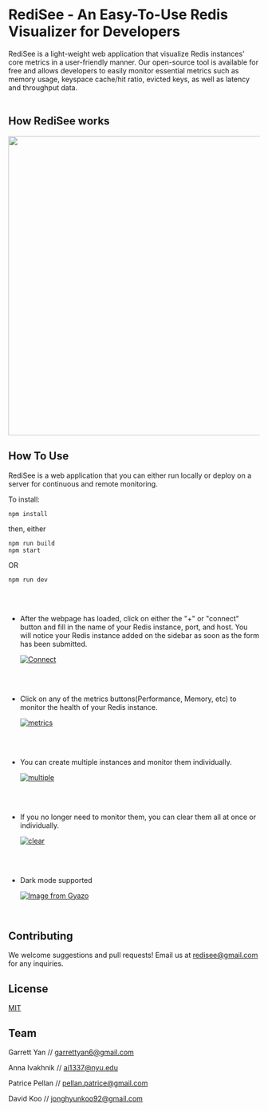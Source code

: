 
# RediSee - An Easy-To-Use Redis Visualizer for Developers

RediSee is a light-weight web application that visualize Redis instances’ core metrics in a user-friendly manner. Our open-source tool is available for free and allows developers to easily monitor essential metrics such as memory usage, keyspace cache/hit ratio, evicted keys, as well as latency and throughput data.
<br>
<br>

## How RediSee works
<img src="https://svgshare.com/i/qgf.svg"  width="1500" height="600">

## How To Use

RediSee is a web application that you can either run locally or deploy on a server for continuous and remote monitoring.

To install: 

```
npm install
```
then, either

```
npm run build
npm start
```

OR 

```
npm run dev
```
<br>
<br>

- After the webpage has loaded, click on either the "+" or "connect" button and fill in the name of your Redis instance, port, and host. You will notice your Redis instance added on the sidebar as soon as the form has been submitted.


  [![Connect](https://i.gyazo.com/17b4fb62c987a268a9ace7d607eb3e73.gif)](https://gyazo.com/17b4fb62c987a268a9ace7d607eb3e73)

  <!-- <img src="https://media.giphy.com/media/v1.Y2lkPTc5MGI3NjExYzg5OTFmMjVmOTJmYzFmNzYyZDM0YzE4ZmUxMDkxZmIwMjRjMDliNyZjdD1n/aFrVoPv9FLq8oVMGla/giphy.gif"  width="700" height="350"> -->
<br>
<br>

- Click on any of the metrics buttons(Performance, Memory, etc) to monitor the health of your Redis instance.

  [![metrics](https://i.gyazo.com/b875f76a7c916f44c97a0f8edcbc8998.gif)](https://gyazo.com/b875f76a7c916f44c97a0f8edcbc8998)

<!-- 
  <img src="https://media.giphy.com/media/v1.Y2lkPTc5MGI3NjExYmNiY2JkNWQ5MTE0MTE3MmQyMzRlOTZhYmM3OTk5YzhlNWUxOWMxNyZjdD1n/NJv0uLAvfRUqy7twJ9/giphy.gif"  width="700" height="350"> -->
<br>
<br>

- You can create multiple instances and monitor them individually.

  [![multiple](https://i.gyazo.com/6d826d6ff44b865d1610c5237c89e0d2.gif)](https://gyazo.com/6d826d6ff44b865d1610c5237c89e0d2)
  <!-- <img src="https://media.giphy.com/media/v1.Y2lkPTc5MGI3NjExOGQ4NWNlZDY2YTQwMWM5YTgyMDJmYmNhZWM2ODBjMDMyMjY0NzA2MSZjdD1n/l6M8B6BkOhIxI2qfvD/giphy.gif"  width="700" height="350"> -->
  
<br>
<br>

- If you no longer need to monitor them, you can clear them all at once or individually.

  [![clear](https://i.gyazo.com/98c2dff48b2cb3d7a9fdc0fcbbecbbe1.gif)](https://gyazo.com/98c2dff48b2cb3d7a9fdc0fcbbecbbe1)
  <!-- <img src="https://media.giphy.com/media/v1.Y2lkPTc5MGI3NjExYWQ4YjY1ODAzZDkxOWUxYWE5YzllZjkzNWM5OTE1ZGY2N2U1ZmE2MCZjdD1n/ejG2PPKbz0xfbPXfAn/giphy.gif"  width="700" height="350"> -->

<br>
<br>

- Dark mode supported

  [![Image from Gyazo](https://i.gyazo.com/0914a555f0d3a69b85efb6a4badc7435.gif)](https://gyazo.com/0914a555f0d3a69b85efb6a4badc7435)
  <!-- <img src="https://media.giphy.com/media/v1.Y2lkPTc5MGI3NjExMjFjNTlmZTIyYTI0ZDA0Y2U2ZTAyZmNjODA3Mzg5YTk1MzNiZWJiNiZjdD1n/ziJ2RgyLky2ibO4e65/giphy.gif"  width="700" height="350"> -->
<br>

## Contributing

We welcome suggestions and pull requests!
Email us at redisee@gmail.com for any inquiries.

## License

[MIT](https://choosealicense.com/licenses/mit/)

## Team

Garrett Yan // 
garrettyan6@gmail.com

Anna Ivakhnik //
ai1337@nyu.edu

Patrice Pellan //
pellan.patrice@gmail.com

David Koo //
jonghyunkoo92@gmail.com
